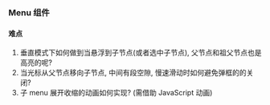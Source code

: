 ### Menu 组件

#### 难点

1. 垂直模式下如何做到当悬浮到子节点(或者选中子节点), 父节点和祖父节点也是高亮的呢?
2. 当光标从父节点移向子节点, 中间有段空隙, 慢速滑动时如何避免弹框的的关闭?
3. 子 menu 展开收缩的动画如何实现? (需借助 JavaScript 动画)